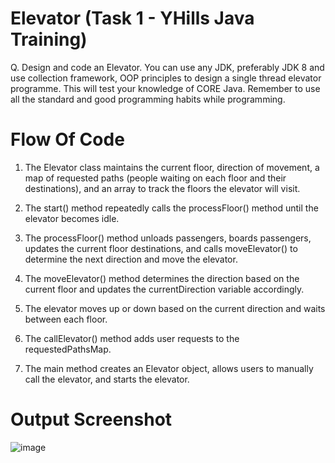 # Elevator (Task 1 - YHills Java Training)

Q. Design and code an Elevator. You can use any JDK, preferably JDK 8 and use collection framework, OOP principles to design a single 
thread elevator programme. This will test your knowledge of CORE Java. Remember to use all the standard and good programming habits 
while programming.

# Flow Of Code

1. The Elevator class maintains the current floor, direction of movement, a map of requested paths (people waiting on each floor and their destinations), and an array to track the floors the elevator will visit.

2. The start() method repeatedly calls the processFloor() method until the elevator becomes idle.

3. The processFloor() method unloads passengers, boards passengers, updates the current floor destinations, and calls moveElevator() to determine the next direction and move the elevator.

4. The moveElevator() method determines the direction based on the current floor and updates the currentDirection variable accordingly.

5. The elevator moves up or down based on the current direction and waits between each floor.

6. The callElevator() method adds user requests to the requestedPathsMap.

7. The main method creates an Elevator object, allows users to manually call the elevator, and starts the elevator.

# Output Screenshot 

![image](https://github.com/shrutidahule/Elevator-System/assets/129357353/057d4104-654e-42b4-98c5-d779f1944165)




